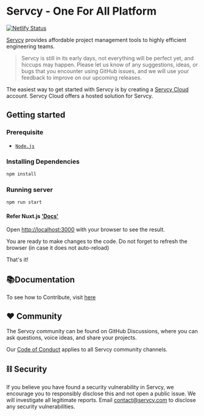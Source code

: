 # Servcy - One For All Platform
[![Netlify Status](https://api.netlify.com/api/v1/badges/9be579e4-51a6-4d89-bc2f-22fecba6b5a6/deploy-status)](https://app.netlify.com/sites/servcy/deploys)

[Servcy](https://servcy.com) provides affordable project management tools to highly efficient engineering teams.

> Servcy is still in its early days, not everything will be perfect yet, and hiccups may happen. Please let us know of any suggestions, ideas, or bugs that you encounter using GitHub issues, and we will use your feedback to improve on our upcoming releases.

The easiest way to get started with Servcy is by creating a [Servcy Cloud](https://web.servcy.com) account. Servcy Cloud offers a hosted solution for Servcy.

## Getting started

### Prerequisite

-   [`Node.js`](https://nodejs.org)

### Installing Dependencies

```bash
npm install
```

### Running server

```bash
npm run start
```

#### Refer Nuxt.js ['Docs'](https://v2.nuxt.com/docs/get-started/installation)

Open [http://localhost:3000](http://localhost:3000) with your browser to see the result.

You are ready to make changes to the code. Do not forget to refresh the browser (in case it does not auto-reload)

That's it!

## 📚Documentation

To see how to Contribute, visit [here](/CONTRIBUTING.md)

## ❤️ Community

The Servcy community can be found on GitHub Discussions, where you can ask questions, voice ideas, and share your projects.

Our [Code of Conduct](./CODE_OF_CONDUCT.md) applies to all Servcy community channels.

## ⛓️ Security

If you believe you have found a security vulnerability in Servcy, we encourage you to responsibly disclose this and not open a public issue. We will investigate all legitimate reports. Email [contact@servcy.com](mailto:contact@servcy.com) to disclose any security vulnerabilities.
